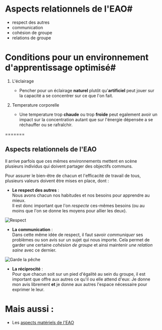 
# Aspects relationnels de l'EAO#

* respect des autres
* communication
* cohésion de groupe
* relations de groupe

# Conditions pour un environnement d'apprentissage optimisé#

1. L'éclairage
   - Pencher pour un éclairage **naturel** plutôt qu'**artificiel** peut jouer sur la capacité    a se concentrer sur ce que l'on fait.

2. Temperature corporelle
   - Une temperature trop **chaude** ou trop **froide** peut egalement avoir un impact sur la concentration autant que sur l'énergie dépensée a se réchauffer ou se rafraîchir.


=======
## Aspects relationnels de l'EAO

Il arrive parfois que ces mêmes environnements mettent en scène  
plusieurs individus qui doivent partager des objectifs communs.

Pour assurer le bien-être de chacun et l'efficacité de travail de tous,  
plusieurs valeurs doivent être mises en place, dont :

* **Le respect des autres** :    
Nous avons chacun nos habitudes et nos besoins pour apprendre au mieux.  
Il est donc important que l'on *respecte* ces-mêmes besoins (ou au moins que
l'on se donne les moyens pour allier les deux).

![Respect](http://www.legaliguria.coop/legaliguria/wp-content/uploads/2018/04/handshake-2009195_960_720.png)

* **La communication** :   
Dans cette même idée de respect, il faut savoir *communiquer* ses problèmes
ou son avis sur un sujet qui nous importe.
Cela permet de garder une certaine *cohésion de groupe* et ainsi maintenir
*une relation saine* avec ce dernier.

![Garde la pêche](https://78.media.tumblr.com/69a9306ad33e5efb2f4aae7a8ffc8040/tumblr_oxjvg62IOA1rqiyiyo1_500.gif)

* **La réciprocité** :   
Pour que chacun soit sur un pied d'égalité au sein du groupe, il est important que offre aux autres ce qu'il ou elle attend d'eux: Je donne mon avis librement **et** je donne aux autres l'espace nécessaire pour exprimer le leur.

# Mais aussi :

* Les [aspects matériels de l'EAO](https://github.com/quang-le/exercice-markdown/blob/developpement/Materiel.md)
